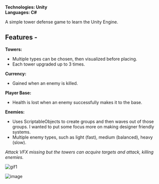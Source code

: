 **Technologies: Unity \
Languages: C#**

A simple tower defense game to learn the Unity Engine. 

## **Features -**

**Towers:**
  - Multiple types can be chosen, then visualized before placing. 
  - Each tower upgraded up to 3 times. 
  
**Currency:**
  - Gained when an enemy is killed.
  
**Player Base:**
  - Health is lost when an enemy successfully makes it to the base.  
 
**Enemies:**
  - Uses ScriptableObjects to create groups and then waves out of those groups. I wanted to put some focus more on making designer friendly systems.
  - Multiple enemy types, such as light (fast), medium (balanced), heavy (slow). 


*Attack VFX missing but the towers can acquire targets and attack, killing enemies.*

![gif1](https://github.com/SamDevelopsCode/TowerDefense/assets/122749374/398e750e-3fd0-4a84-91bb-5c9e17980911)

![image](https://github.com/SamDevelopsCode/TowerDefense/assets/122749374/d957f8ab-c91e-47c4-a4f7-609929c7e109)

